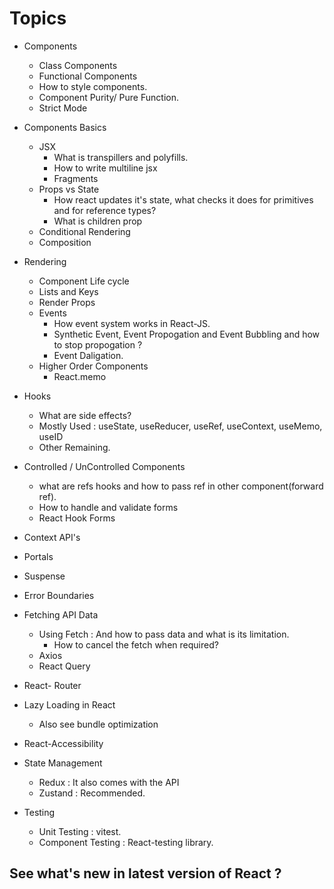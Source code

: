 # Topics

- Components

  - Class Components
  - Functional Components
  - How to style components.
  - Component Purity/ Pure Function.
  - Strict Mode
- Components Basics

  - JSX
    - What is transpillers and polyfills.
    - How to write multiline jsx
    - Fragments
  - Props vs State
    - How react updates it's state, what checks it does for primitives and for reference types?
    - What is children prop
  - Conditional Rendering
  - Composition
- Rendering

  - Component Life cycle
  - Lists and Keys
  - Render Props
  - Events
    - How event system works in React-JS.
    - Synthetic Event, Event Propogation and Event Bubbling and how to stop propogation ?
    - Event Daligation.
  - Higher Order Components
    - React.memo
- Hooks

  - What are side effects?
  - Mostly Used : useState, useReducer, useRef, useContext, useMemo, useID
  - Other Remaining.
- Controlled / UnControlled Components

  - what are refs hooks and how to pass ref in other component(forward ref).
  - How to handle and validate forms
  - React Hook Forms
- Context API's
- Portals
- Suspense
- Error Boundaries
- Fetching API Data

  - Using Fetch : And how to pass data and what is its limitation.
    - How to cancel the fetch when required?
  - Axios
  - React Query
- React- Router
- Lazy Loading in React

  - Also see bundle optimization
- React-Accessibility
- State Management

  - Redux : It also comes with the API
  - Zustand : Recommended.
- Testing

  - Unit Testing : vitest.
  - Component Testing : React-testing library.

## See what's new in latest version of React ?
